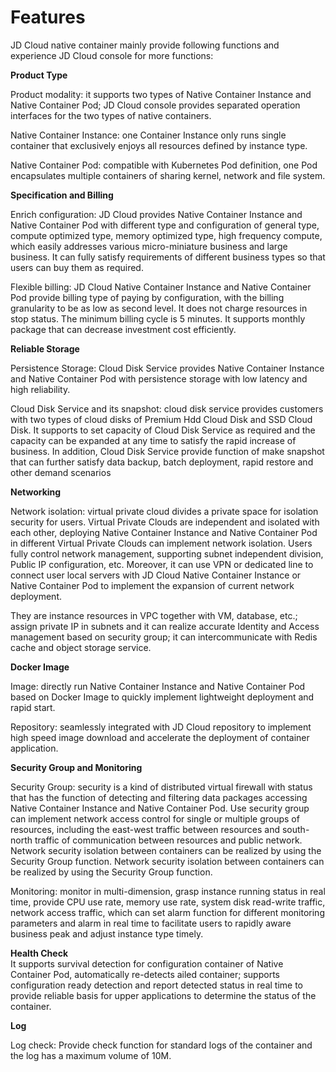 # Features

JD Cloud native container mainly provide following functions and experience JD Cloud console for more functions:

**Product Type**

Product modality: it supports two types of Native Container Instance and Native Container Pod; JD Cloud console provides separated operation interfaces for the two types of native containers.

Native Container Instance: one Container Instance only runs single container that exclusively enjoys all resources defined by instance type.

Native Container Pod: compatible with Kubernetes Pod definition, one Pod encapsulates multiple containers of sharing kernel, network and file system.

**Specification and Billing**

Enrich configuration: JD Cloud provides Native Container Instance and Native Container Pod with different type and configuration of general type, compute optimized type, memory optimized type, high frequency compute, which easily addresses various micro-miniature business and large business. It can fully satisfy requirements of different business types so that users can buy them as required.


Flexible billing: JD Cloud Native Container Instance and Native Container Pod provide billing type of paying by configuration, with the billing granularity to be as low as second level. It does not charge resources in stop status. The minimum billing cycle is 5 minutes. It supports monthly package that can decrease investment cost efficiently.

**Reliable Storage**

Persistence Storage: Cloud Disk Service provides Native Container Instance and Native Container Pod with persistence storage with low latency and high reliability.

Cloud Disk Service and its snapshot: cloud disk service provides customers with two types of cloud disks of Premium Hdd Cloud Disk and SSD Cloud Disk. It supports to set capacity of Cloud Disk Service as required and the capacity can be expanded at any time to satisfy the rapid increase of business. In addition, Cloud Disk Service provide function of make snapshot that can further satisfy data backup, batch deployment, rapid restore and other demand scenarios

**Networking**

Network isolation: virtual private cloud divides a private space for isolation security for users. Virtual Private Clouds are independent and isolated with each other, deploying Native Container Instance and Native Container Pod in different Virtual Private Clouds can implement network isolation. Users fully control network management, supporting subnet independent division, Public IP configuration, etc. Moreover, it can use VPN or dedicated line to connect user local servers with JD Cloud Native Container Instance or Native Container Pod to implement the expansion of current network deployment.

They are instance resources in VPC together with VM, database, etc.; assign private IP in subnets and it can realize accurate Identity and Access management based on security group; it can intercommunicate with Redis cache and object storage service.


**Docker Image**

Image: directly run Native Container Instance and Native Container Pod based on Docker Image to quickly implement lightweight deployment and rapid start.

Repository: seamlessly integrated with JD Cloud repository to implement high speed image download and accelerate the deployment of container application.


**Security Group and Monitoring**

Security Group: security is a kind of distributed virtual firewall with status that has the function of detecting and filtering data packages accessing Native Container Instance and Native Container Pod. Use security group can implement network access control for single or multiple groups of resources, including the east-west traffic between resources and south-north traffic of communication between resources and public network. Network security isolation between containers can be realized by using the Security Group function. Network security isolation between containers can be realized by using the Security Group function.  

Monitoring: monitor in multi-dimension, grasp instance running status in real time, provide CPU use rate, memory use rate, system disk read-write traffic, network access traffic, which can set alarm function for different monitoring parameters and alarm in real time to facilitate users to rapidly aware business peak and adjust instance type timely.


**Health Check**  
It supports survival detection for configuration container of Native Container Pod, automatically re-detects ailed container; supports configuration ready detection and report detected status in real time to provide reliable basis for upper applications to determine the status of the container.

**Log**

Log check: Provide check function for standard logs of the container and the log has a maximum volume of 10M.


